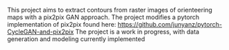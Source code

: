 This project aims to extract contours from raster images of orienteering maps with a pix2pix GAN approach.
The project modifies a pytorch implementation of pix2pix found here: https://github.com/junyanz/pytorch-CycleGAN-and-pix2pix
The project is a work in progress, with data generation and modeling currently implemented
